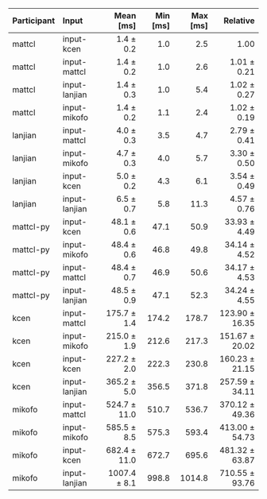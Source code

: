 | Participant | Input | Mean [ms] | Min [ms] | Max [ms] | Relative |
|:---|:---|---:|---:|---:|---:|
| mattcl | input-kcen | 1.4 ± 0.2 | 1.0 | 2.5 | 1.00 |
| mattcl | input-mattcl | 1.4 ± 0.2 | 1.0 | 2.6 | 1.01 ± 0.21 |
| mattcl | input-lanjian | 1.4 ± 0.3 | 1.0 | 5.4 | 1.02 ± 0.27 |
| mattcl | input-mikofo | 1.4 ± 0.2 | 1.1 | 2.4 | 1.02 ± 0.19 |
| lanjian | input-mattcl | 4.0 ± 0.3 | 3.5 | 4.7 | 2.79 ± 0.41 |
| lanjian | input-mikofo | 4.7 ± 0.3 | 4.0 | 5.7 | 3.30 ± 0.50 |
| lanjian | input-kcen | 5.0 ± 0.2 | 4.3 | 6.1 | 3.54 ± 0.49 |
| lanjian | input-lanjian | 6.5 ± 0.7 | 5.8 | 11.3 | 4.57 ± 0.76 |
| mattcl-py | input-kcen | 48.1 ± 0.6 | 47.1 | 50.9 | 33.93 ± 4.49 |
| mattcl-py | input-mikofo | 48.4 ± 0.6 | 46.8 | 49.8 | 34.14 ± 4.52 |
| mattcl-py | input-mattcl | 48.4 ± 0.7 | 46.9 | 50.6 | 34.17 ± 4.53 |
| mattcl-py | input-lanjian | 48.5 ± 0.9 | 47.1 | 52.3 | 34.24 ± 4.55 |
| kcen | input-mattcl | 175.7 ± 1.4 | 174.2 | 178.7 | 123.90 ± 16.35 |
| kcen | input-mikofo | 215.0 ± 1.9 | 212.6 | 217.3 | 151.67 ± 20.02 |
| kcen | input-kcen | 227.2 ± 2.0 | 222.3 | 230.8 | 160.23 ± 21.15 |
| kcen | input-lanjian | 365.2 ± 5.0 | 356.5 | 371.8 | 257.59 ± 34.11 |
| mikofo | input-mattcl | 524.7 ± 11.0 | 510.7 | 536.7 | 370.12 ± 49.36 |
| mikofo | input-mikofo | 585.5 ± 8.5 | 575.3 | 593.4 | 413.00 ± 54.73 |
| mikofo | input-kcen | 682.4 ± 11.0 | 672.7 | 695.6 | 481.32 ± 63.87 |
| mikofo | input-lanjian | 1007.4 ± 8.1 | 998.8 | 1014.8 | 710.55 ± 93.76 |
